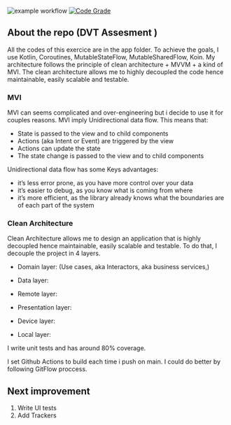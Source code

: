 ![example workflow](https://github.com/segnonna/DVT-Weather-App/actions/workflows/build.yml/badge.svg)
[![Code Grade](https://www.code-inspector.com/project/22937/status/svg)](https://frontend.code-inspector.com/public/project/22937/DVT-Weather-App/dashboard)
## About the repo (DVT Assesment )
All the codes  of this exercice are in the app folder.
To achieve the goals,  I use Kotlin, Coroutines, MutableStateFlow, MutableSharedFlow, Koin.
My architecture follows the principle of clean architecture + MVVM + a kind of MVI.
The clean architecture allows me to highly decoupled the code hence maintainable, easily scalable and testable.

### MVI
MVI can seems complicated and over-engineering but i decide to use it for couples reasons. MVI imply Unidirectional data flow. This means that:

 * State is passed to the view and to child components
 * Actions (aka Intent or Event) are triggered by the view
 * Actions can update the state
 * The state change is passed to the view and to child components

Unidirectional data flow has some Keys advantages:
 * it’s less error prone, as you have more control over your data
 * it’s easier to debug, as you know what is coming from where
 * it’s more efficient, as the library already knows what the boundaries are of each part of the system


### Clean Architecture
Clean Architecture allows me to design an application that is highly decoupled hence maintainable, easily scalable and testable. 
To do that, I  decouple the project in 4 layers.

 * Domain layer: (Use cases, aka Interactors, aka business services,)

 * Data layer: 
     
 * Remote layer: 
   
 * Presentation layer: 
 
 * Device layer: 

 * Local layer: 
 
I  write unit tests and has around 80% coverage. 

I set Github Actions to build each time i push on main. I could do better by following GitFlow proccess.

## Next improvement

1. Write UI tests
2. Add Trackers


